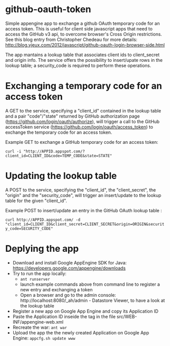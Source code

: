 github-oauth-token
==================

Simple appengine app to exchange a github OAuth temporary code for an access token.
This is useful for client side javascript apps that need to access the GitHub v3 api,
to overcome browser's Cross Origin restrictions. See this blog entry from
Christopher Chedeau for more details: http://blog.vjeux.com/2012/javascript/github-oauth-login-browser-side.html

The app mantains a lookup table that associates client ids to client_secret and origin info.
The service offers the possibility to insert/upate rows in the lookup table; a security_code
is required to perform these operations.

Exchanging a temporary code for an access token
==================

A GET to the service, specifying a "client_id" contained in the lookup table and a pair "code"/"state"
returned by GitHub authorization page (https://github.com/login/oauth/authorize), will trigger
a call to the GitHub accessToken service (https://github.com/login/oauth/access_token) to exchange
the temporary code for an access token.

Example GET to exchange a GitHub temporary code for an access token:

```curl -i "http://APPID.appspot.com/?client_id=CLIENT_ID&code=TEMP_CODE&state=STATE"```

Updating the lookup table
==================

A POST to the service, specifying the "client_id", the "client_secret", the "origin" and the "security_code",
will trigger an insert/update to the lookup table for the given "client_id".

Example POST to insert/update an entry in the GitHub OAuth lookup table :

```curl http://APPID.appspot.com/ -d "client_id=CLIENT_ID&client_secret=CLIENT_SECRET&origin=ORIGIN&security_code=SECURITY_CODE"```

Deplying the app
==================

- Download and install Google AppEngine SDK for Java: https://developers.google.com/appengine/downloads
- Try to run the app locally:
  - ```ant runserver```
  - launch example commands above from command line to register a new entry and exchanging a token
  - Open a browser and go to the admin console: http://localhost:8080/_ah/admin - Datastore Viewer, to have a look at the lookup table
- Register a new app on Google App Engine and copy its Application ID
- Paste the Application ID inseide the <application> tag in the file src/WEB-INF/appengine-web.xml
- Recreate the war: ```ant war```
- Upload the app the the newly created Application on Google App Engine: ```appcfg.sh update www```

